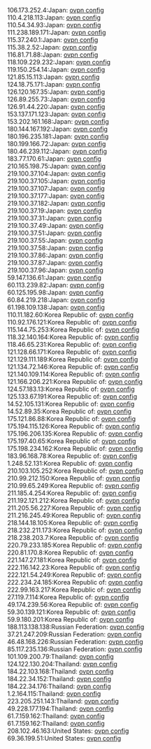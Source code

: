 106.173.252.4:Japan: [ovpn config](vpn/106_173_252_4.ovpn)  
110.4.218.113:Japan: [ovpn config](vpn/110_4_218_113.ovpn)  
110.54.34.93:Japan: [ovpn config](vpn/110_54_34_93.ovpn)  
111.238.189.171:Japan: [ovpn config](vpn/111_238_189_171.ovpn)  
115.37.240.1:Japan: [ovpn config](vpn/115_37_240_1.ovpn)  
115.38.2.52:Japan: [ovpn config](vpn/115_38_2_52.ovpn)  
116.81.71.88:Japan: [ovpn config](vpn/116_81_71_88.ovpn)  
118.109.229.232:Japan: [ovpn config](vpn/118_109_229_232.ovpn)  
119.150.254.14:Japan: [ovpn config](vpn/119_150_254_14.ovpn)  
121.85.15.113:Japan: [ovpn config](vpn/121_85_15_113.ovpn)  
124.18.75.171:Japan: [ovpn config](vpn/124_18_75_171.ovpn)  
126.120.167.35:Japan: [ovpn config](vpn/126_120_167_35.ovpn)  
126.89.255.73:Japan: [ovpn config](vpn/126_89_255_73.ovpn)  
126.91.44.220:Japan: [ovpn config](vpn/126_91_44_220.ovpn)  
153.137.171.123:Japan: [ovpn config](vpn/153_137_171_123.ovpn)  
153.202.161.168:Japan: [ovpn config](vpn/153_202_161_168.ovpn)  
180.144.167.192:Japan: [ovpn config](vpn/180_144_167_192.ovpn)  
180.196.235.181:Japan: [ovpn config](vpn/180_196_235_181.ovpn)  
180.199.166.72:Japan: [ovpn config](vpn/180_199_166_72.ovpn)  
180.46.239.112:Japan: [ovpn config](vpn/180_46_239_112.ovpn)  
183.77.170.61:Japan: [ovpn config](vpn/183_77_170_61.ovpn)  
210.165.198.75:Japan: [ovpn config](vpn/210_165_198_75.ovpn)  
219.100.37.104:Japan: [ovpn config](vpn/219_100_37_104.ovpn)  
219.100.37.105:Japan: [ovpn config](vpn/219_100_37_105.ovpn)  
219.100.37.107:Japan: [ovpn config](vpn/219_100_37_107.ovpn)  
219.100.37.177:Japan: [ovpn config](vpn/219_100_37_177.ovpn)  
219.100.37.182:Japan: [ovpn config](vpn/219_100_37_182.ovpn)  
219.100.37.19:Japan: [ovpn config](vpn/219_100_37_19.ovpn)  
219.100.37.31:Japan: [ovpn config](vpn/219_100_37_31.ovpn)  
219.100.37.49:Japan: [ovpn config](vpn/219_100_37_49.ovpn)  
219.100.37.51:Japan: [ovpn config](vpn/219_100_37_51.ovpn)  
219.100.37.55:Japan: [ovpn config](vpn/219_100_37_55.ovpn)  
219.100.37.58:Japan: [ovpn config](vpn/219_100_37_58.ovpn)  
219.100.37.86:Japan: [ovpn config](vpn/219_100_37_86.ovpn)  
219.100.37.87:Japan: [ovpn config](vpn/219_100_37_87.ovpn)  
219.100.37.96:Japan: [ovpn config](vpn/219_100_37_96.ovpn)  
59.147.136.61:Japan: [ovpn config](vpn/59_147_136_61.ovpn)  
60.113.239.82:Japan: [ovpn config](vpn/60_113_239_82.ovpn)  
60.125.195.98:Japan: [ovpn config](vpn/60_125_195_98.ovpn)  
60.84.219.218:Japan: [ovpn config](vpn/60_84_219_218.ovpn)  
61.198.109.138:Japan: [ovpn config](vpn/61_198_109_138.ovpn)  
110.11.182.60:Korea Republic of: [ovpn config](vpn/110_11_182_60.ovpn)  
110.92.176.121:Korea Republic of: [ovpn config](vpn/110_92_176_121.ovpn)  
115.144.75.253:Korea Republic of: [ovpn config](vpn/115_144_75_253.ovpn)  
118.32.140.164:Korea Republic of: [ovpn config](vpn/118_32_140_164.ovpn)  
118.46.65.231:Korea Republic of: [ovpn config](vpn/118_46_65_231.ovpn)  
121.128.66.171:Korea Republic of: [ovpn config](vpn/121_128_66_171.ovpn)  
121.129.111.189:Korea Republic of: [ovpn config](vpn/121_129_111_189.ovpn)  
121.134.72.146:Korea Republic of: [ovpn config](vpn/121_134_72_146.ovpn)  
121.140.109.114:Korea Republic of: [ovpn config](vpn/121_140_109_114.ovpn)  
121.166.206.221:Korea Republic of: [ovpn config](vpn/121_166_206_221.ovpn)  
124.57.183.13:Korea Republic of: [ovpn config](vpn/124_57_183_13.ovpn)  
125.133.67.191:Korea Republic of: [ovpn config](vpn/125_133_67_191.ovpn)  
14.52.105.131:Korea Republic of: [ovpn config](vpn/14_52_105_131.ovpn)  
14.52.89.35:Korea Republic of: [ovpn config](vpn/14_52_89_35.ovpn)  
175.121.86.88:Korea Republic of: [ovpn config](vpn/175_121_86_88.ovpn)  
175.194.115.126:Korea Republic of: [ovpn config](vpn/175_194_115_126.ovpn)  
175.196.206.135:Korea Republic of: [ovpn config](vpn/175_196_206_135.ovpn)  
175.197.40.65:Korea Republic of: [ovpn config](vpn/175_197_40_65.ovpn)  
175.198.234.162:Korea Republic of: [ovpn config](vpn/175_198_234_162.ovpn)  
183.96.168.78:Korea Republic of: [ovpn config](vpn/183_96_168_78.ovpn)  
1.248.52.131:Korea Republic of: [ovpn config](vpn/1_248_52_131.ovpn)  
210.103.105.252:Korea Republic of: [ovpn config](vpn/210_103_105_252.ovpn)  
210.99.212.150:Korea Republic of: [ovpn config](vpn/210_99_212_150.ovpn)  
210.99.65.249:Korea Republic of: [ovpn config](vpn/210_99_65_249.ovpn)  
211.185.4.254:Korea Republic of: [ovpn config](vpn/211_185_4_254.ovpn)  
211.192.121.212:Korea Republic of: [ovpn config](vpn/211_192_121_212.ovpn)  
211.205.56.227:Korea Republic of: [ovpn config](vpn/211_205_56_227.ovpn)  
211.216.245.49:Korea Republic of: [ovpn config](vpn/211_216_245_49.ovpn)  
218.144.18.105:Korea Republic of: [ovpn config](vpn/218_144_18_105.ovpn)  
218.232.211.173:Korea Republic of: [ovpn config](vpn/218_232_211_173.ovpn)  
218.238.203.7:Korea Republic of: [ovpn config](vpn/218_238_203_7.ovpn)  
220.79.233.185:Korea Republic of: [ovpn config](vpn/220_79_233_185.ovpn)  
220.81.170.8:Korea Republic of: [ovpn config](vpn/220_81_170_8.ovpn)  
221.147.27.181:Korea Republic of: [ovpn config](vpn/221_147_27_181.ovpn)  
222.116.142.23:Korea Republic of: [ovpn config](vpn/222_116_142_23.ovpn)  
222.121.54.249:Korea Republic of: [ovpn config](vpn/222_121_54_249.ovpn)  
222.234.24.185:Korea Republic of: [ovpn config](vpn/222_234_24_185.ovpn)  
222.99.163.217:Korea Republic of: [ovpn config](vpn/222_99_163_217.ovpn)  
27.119.7.114:Korea Republic of: [ovpn config](vpn/27_119_7_114.ovpn)  
49.174.239.56:Korea Republic of: [ovpn config](vpn/49_174_239_56.ovpn)  
59.30.139.121:Korea Republic of: [ovpn config](vpn/59_30_139_121.ovpn)  
59.9.180.201:Korea Republic of: [ovpn config](vpn/59_9_180_201.ovpn)  
188.113.138.138:Russian Federation: [ovpn config](vpn/188_113_138_138.ovpn)  
37.21.247.209:Russian Federation: [ovpn config](vpn/37_21_247_209.ovpn)  
46.48.168.226:Russian Federation: [ovpn config](vpn/46_48_168_226.ovpn)  
85.117.235.136:Russian Federation: [ovpn config](vpn/85_117_235_136.ovpn)  
101.109.200.79:Thailand: [ovpn config](vpn/101_109_200_79.ovpn)  
124.122.130.204:Thailand: [ovpn config](vpn/124_122_130_204.ovpn)  
184.22.103.168:Thailand: [ovpn config](vpn/184_22_103_168.ovpn)  
184.22.34.152:Thailand: [ovpn config](vpn/184_22_34_152.ovpn)  
184.22.34.176:Thailand: [ovpn config](vpn/184_22_34_176.ovpn)  
1.2.164.115:Thailand: [ovpn config](vpn/1_2_164_115.ovpn)  
223.205.251.143:Thailand: [ovpn config](vpn/223_205_251_143.ovpn)  
49.228.177.194:Thailand: [ovpn config](vpn/49_228_177_194.ovpn)  
61.7.159.162:Thailand: [ovpn config](vpn/61_7_159_162.ovpn)  
61.7.159.162:Thailand: [ovpn config](vpn/61_7_159_162.ovpn)  
208.102.46.163:United States: [ovpn config](vpn/208_102_46_163.ovpn)  
69.36.199.51:United States: [ovpn config](vpn/69_36_199_51.ovpn)  
